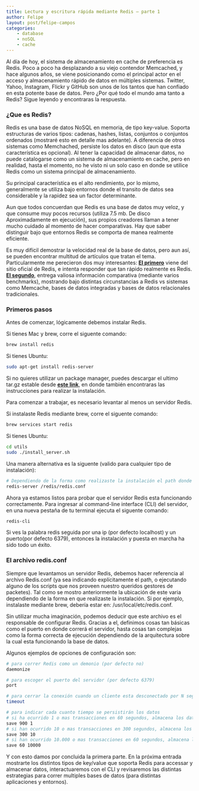 ```yaml
---
title: Lectura y escritura rápida mediante Redis – parte 1
author: Felipe
layout: post/felipe-campos
categories:
    - database
    - noSQL
    - cache
---
```


Al día de hoy, el sistema de almacenamiento en cache de preferencia es Redis. Poco a poco ha desplazando a su viejo contendor Memcached, y hace algunos años, se viene posicionando como el principal actor en el acceso y almacenamiento rápido de datos en múltiples sistemas. Twitter, Yahoo, Instagram, Flickr y GitHub son unos de los tantos que han confiado en esta potente base de datos. Pero ¿Por qué todo el mundo ama tanto a Redis? Sigue leyendo y encontraras la respuesta.

### ¿Que es Redis? ###

Redis es una base de datos NoSQL en memoria, de tipo key-value. Soporta estructuras de varios tipos: cadenas, hashes, listas, conjuntos o conjuntos ordenados (mostraré esto en detalle mas adelante). A diferencia de otros sistemas como Memchached, persiste los datos en disco (aun que esta característica es opcional). Al tener la capacidad de almacenar datos, no puede catalogarse como un sistema de almacenamiento en cache, pero en realidad, hasta el momento, no he visto ni un solo caso en donde se utilice Redis como un sistema principal de almacenamiento.

Su principal característica es el alto rendimiento, por lo mismo, generalmente se utiliza bajo entornos donde el transito de datos sea considerable y la rapidez sea un factor determinante.

Aun que todos concuerdan que Redis es una base de datos muy veloz, y que consume muy pocos recursos (utiliza  7.5 mb. De disco Aproximadamente en ejecución), sus propios creadores llaman a tener mucho cuidado al momento de hacer comparativas. Hay que saber distinguir bajo que entornos Redis se comporta de manea realmente eficiente.

Es muy difícil demostrar la velocidad real de la base de datos, pero aun así, se pueden encontrar multitud de artículos que tratan el tema. Particularmente me perecieron dos muy interesantes: **[El primero](http://redis.io/topics/benchmarks)** viene del sitio oficial de Redis, e intenta responder que tan rápido realmente es Redis. **[El segundo](http://ruturaj.net/redis-memcached-tokyo-tyrant-and-mysql-comparision/)**, entrega valiosa información comparativa (mediante varios benchmarks), mostrando bajo distintas circunstancias a Redis vs sistemas como Memcache, bases de datos integradas y bases de datos relacionales tradicionales.

### Primeros pasos ###

Antes de comenzar, lógicamente debemos instalar Redis.

Si tienes Mac y brew, corre el siguente comando:

```bash
brew install redis
```

Si tienes Ubuntu:

```bash
sudo apt-get install redis-server
```

Si no quieres utilizar un package manager, puedes descargar el ultimo tar.gz estable desde **[este link](http://redis.io/topics/quickstart)**, en donde también encontraras las instrucciones para realizar la instalación.

Para comenzar a trabajar, es necesario levantar al menos un servidor Redis.

Si instalaste Redis mediante brew, corre el siguente comando:

```bash
brew services start redis
```

Si tienes Ubuntu:

```bash
cd utils
sudo ./install_server.sh

```

Una manera alternativa es la siguente (valido para cualquier tipo de instalación):

```bash
# Dependiendo de la forma como realizaste la instalación el path donde se ubica el archivo redis.conf puede variar
redis-server /redis/redis.conf
```

Ahora ya estamos listos para probar que el servidor Redis esta funcionando correctamente. Para ingresar al command-line interface (CLI) del servidor, en una nueva pestaña de tu terminal ejecuta el siguente comando:

```bash
redis-cli
```

Si ves la palabra redis seguida por una ip (por defecto localhost) y un puerto(por defecto 6379), entonces la instalación y puesta en marcha ha sido todo un éxito.

### El archivo redis.conf ###

Siempre que levantamos un servidor Redis, debemos hacer referencia al archivo Redis.conf (ya sea indicando explícitamente el path, o ejecutando alguno de los scripts que nos proveen nuestro queridos gestores de packetes). Tal como se mostro anteriormente la ubicación de este varia dependiendo de la forma en que realizaste la instalación. Si por ejemplo, instalaste mediante brew, debería estar en: /usr/local/etc/redis.conf.

Sin utilizar mucha imaginación, podemos deducir que este archivo es el responsable de configurar Redis. Gracias a el, definimos cosas tan básicas como el puerto en donde correrá el servidor, hasta cosas tan complejas como la forma correcta de ejecución dependiendo de la arquitectura sobre la cual esta funcionando la base de datos.

Algunos ejemplos de opciones de configuración son:

```bash
# para correr Redis como un demonio (por defecto no)
daemonize

# para escoger el puerto del servidor (por defecto 6379)
port

# para cerrar la conexión cuando un cliente esta desconectado por N segundos (por defecto 0)
timeout

# para indicar cada cuanto tiempo se persistirán los datos
# si ha ocurrido 1 o mas transacciones en 60 segundos, almacena los datos
save 900 1
# si han ocurrido 10 o mas transacciones en 300 segundos, almacena los datos
save 300 10
# si han ocurrido 10.000 o mas transacciones en 60 segundos, almacena los datos
save 60 10000
```


Y con esto damos por concluida la primera parte. En la próxima entrada mostrarte los distintos tipos de key/value que soporta Redis para accessar y almacenar datos, interactuaremos con el CLI y revisaremos las distintas estrategias para correr multiples bases de datos (para distintas aplicaciones y entornos).